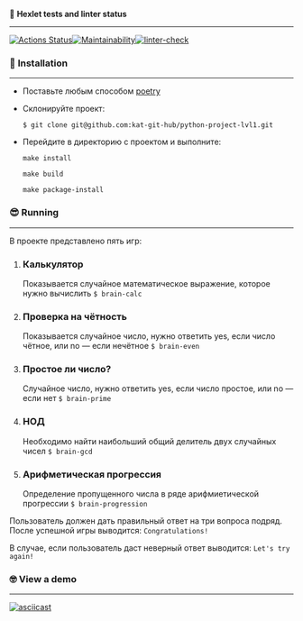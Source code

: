 🌚 **Hexlet tests and linter status**

---

[![Actions Status](https://github.com/kat-git-hub/python-project-lvl1/workflows/hexlet-check/badge.svg)](https://github.com/kat-git-hub/python-project-lvl1/actions)[![Maintainability](https://api.codeclimate.com/v1/badges/7493d85bfc45f83da860/maintainability)](https://codeclimate.com/github/kat-git-hub/python-project-lvl1/maintainability)[![linter-check](https://github.com/kat-git-hub/python-project-lvl1/actions/workflows/linter-check.yml/badge.svg)](https://github.com/kat-git-hub/python-project-lvl1/actions/workflows/linter-check.yml)



### 🤔 **Installation**

----

- Поставьте любым способом [poetry](https://python-poetry.org/docs/#installation)

- Склонируйте проект:

  `$ git clone git@github.com:kat-git-hub/python-project-lvl1.git`

- Перейдите в директорию с проектом и выполните:

  `make install`

  `make build`

  `make package-install`



### 😎 **Running**

-----

В проекте представлено пять игр:

1. ### <b>Калькулятор</b>

   Показывается случайное математическое выражение, которое нужно вычислить
   `$ brain-calc`

2. ### <b>Проверка на чётность</b> 

   Показывается случайное число, нужно ответить yes, если число чётное, или no — если нечётное
   `$ brain-even`

3. ### <b>Простое ли число?</b> 

   Случайное число, нужно ответить yes, если число простое, или no — если нет
   `$ brain-prime`

4. ### <b>НОД</b> 

   Необходимо найти наибольший общий делитель двух случайных чисел
   `$ brain-gcd` 

5. ### <b>Арифметическая прогрессия</b> 

   Определение пропущенного числа в ряде арифмиетической прогрессии
   `$ brain-progression`



Пользователь должен дать правильный ответ на три вопроса подряд. После успешной игры  выводится:
`Congratulations!`

В случае, если пользователь даст неверный ответ выводится:
`Let's try again!`



### 🤓 **View a demo**

---

[![asciicast](https://asciinema.org/a/UHKgVUJ6pQOnxrREOfKTbolsp.svg)](https://asciinema.org/a/UHKgVUJ6pQOnxrREOfKTbolsp)

